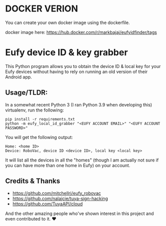 
# DOCKER VERION

You can create your own docker image using the dockerfile.

docker image here: 
https://hub.docker.com/r/markbajaj/eufyidfinder/tags


# Eufy device ID & key grabber

This Python program allows you to obtain the device ID & local key for your Eufy devices without having to rely on running an old version of their Android app.

## Usage/TLDR:

In a somewhat recent Python 3 (I ran Python 3.9 when developing this) virtualenv, run the following:

```shell
pip install -r requirements.txt
python -m eufy_local_id_grabber "<EUFY ACCOUNT EMAIL>" "<EUFY ACCOUNT PASSWORD>"
```

You will get the following output:

```
Home: <home ID>
Device: RoboVac, device ID <device ID>, local key <local key>
```

It will list all the devices in all the "homes" (though I am actually not sure if you can have more than one home in Eufy) on your account.

## Credits & Thanks

* https://github.com/mitchellrj/eufy_robovac
* https://github.com/nalajcie/tuya-sign-hacking
* https://github.com/TuyaAPI/cloud

And the other amazing people who've shown interest in this project and even contributed to it. ❤️
